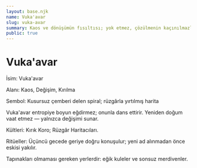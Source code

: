 ```yaml
---
layout: base.njk
name: Vuka'avar
slug: vuka-avar
summary: Kaos ve dönüşümün fısıltısı; yok etmez, çözülmenin kaçınılmazlığıdır.
public: true
---
```


# Vuka'avar

İsim: Vuka'avar

Alanı: Kaos, Değişim, Kırılma

Sembol: Kusursuz çemberi delen spiral; rüzgârla yırtılmış harita

Vuka'avar entropiye boyun eğdirmez; onunla dans ettirir. Yeniden doğum vaat etmez — yalnızca değişimi sunar.

Kültleri: Kırık Koro; Rüzgâr Haritacıları.

Ritüeller: Üçüncü gecede geriye doğru konuşulur; yeni ad alınmadan önce eskisi yakılır.

Tapınakları olmaması gereken yerlerdir: eğik kuleler ve sonsuz merdivenler.
